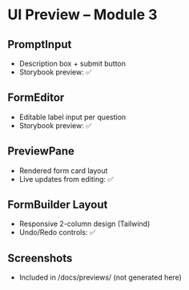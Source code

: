 # UI Preview – Module 3

## PromptInput
- Description box + submit button
- Storybook preview: ✅

## FormEditor
- Editable label input per question
- Storybook preview: ✅

## PreviewPane
- Rendered form card layout
- Live updates from editing: ✅

## FormBuilder Layout
- Responsive 2-column design (Tailwind)
- Undo/Redo controls: ✅

## Screenshots
- Included in /docs/previews/ (not generated here)